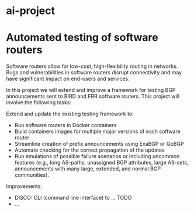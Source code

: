 # ai-project

# Automated testing of software routers

Software routers allow for low-cost, high-flexibility routing in networks. Bugs and vulnerabilities in software routers disrupt connectivity and may have significant impact on end-users and services.

In this project we will extend and improve a framework for testing BGP announcements sent to BIRD and FRR software routers. This project will involve the following tasks:

Extend and update the existing testing framework to:

- Run software routers in Docker containers
- Build containers images for multiple major versions of each software router
- Streamline creation of prefix announcements using ExaBGP or GoBGP
- Automate checking for the correct propagation of the updates
- Run emulations of possible failure scenarios or including uncommon features (e.g., long AS-paths, unassigned BGP attributes, large AS-sets, announcements with many large, extended, and normal BGP communities).

Improvements:

- DISCO: CLI (command line interface) to ... TODO
- ...

